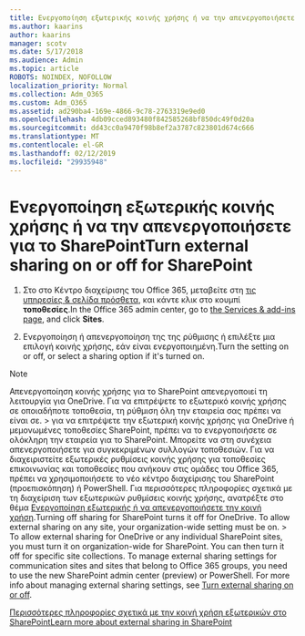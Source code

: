 ```yaml
---
title: Ενεργοποίηση εξωτερικής κοινής χρήσης ή να την απενεργοποιήσετε για το SharePoint
ms.author: kaarins
author: kaarins
manager: scotv
ms.date: 5/17/2018
ms.audience: Admin
ms.topic: article
ROBOTS: NOINDEX, NOFOLLOW
localization_priority: Normal
ms.collection: Adm_O365
ms.custom: Adm_O365
ms.assetid: ad290ba4-169e-4866-9c78-2763319e9ed0
ms.openlocfilehash: 4db09cced893480f842585268bf850dc49f0d20a
ms.sourcegitcommit: dd43cc0a9470f98b8ef2a3787c823801d674c666
ms.translationtype: MT
ms.contentlocale: el-GR
ms.lasthandoff: 02/12/2019
ms.locfileid: "29935948"
---
```

# <a name="turn-external-sharing-on-or-off-for-sharepoint"></a><span data-ttu-id="c2f10-102">Ενεργοποίηση εξωτερικής κοινής χρήσης ή να την απενεργοποιήσετε για το SharePoint</span><span class="sxs-lookup"><span data-stu-id="c2f10-102">Turn external sharing on or off for SharePoint</span></span>

1. <span data-ttu-id="c2f10-103">Στο στο Κέντρο διαχείρισης του Office 365, μεταβείτε στη [τις υπηρεσίες &amp; σελίδα πρόσθετα](https://portal.office.com/adminportal/home#/Settings/ServicesAndAddIns), και κάντε κλικ στο κουμπί **τοποθεσίες**.</span><span class="sxs-lookup"><span data-stu-id="c2f10-103">In the Office 365 admin center, go to [the Services &amp; add-ins page](https://portal.office.com/adminportal/home#/Settings/ServicesAndAddIns), and click **Sites**.</span></span>
    
2. <span data-ttu-id="c2f10-104">Ενεργοποίηση ή απενεργοποίηση της της ρύθμισης ή επιλέξτε μια επιλογή κοινής χρήσης, εάν είναι ενεργοποιημένη.</span><span class="sxs-lookup"><span data-stu-id="c2f10-104">Turn the setting on or off, or select a sharing option if it's turned on.</span></span>
    
> [!NOTE]
> <span data-ttu-id="c2f10-p101">Απενεργοποίηση κοινής χρήσης για το SharePoint απενεργοποιεί τη λειτουργία για OneDrive. Για να επιτρέψετε το εξωτερικό κοινής χρήσης σε οποιαδήποτε τοποθεσία, τη ρύθμιση όλη την εταιρεία σας πρέπει να είναι σε. > για να επιτρέψετε την εξωτερική κοινής χρήσης για OneDrive ή μεμονωμένες τοποθεσίες SharePoint, πρέπει να το ενεργοποιήσετε σε ολόκληρη την εταιρεία για το SharePoint. Μπορείτε να στη συνέχεια απενεργοποιήσετε για συγκεκριμένων συλλογών τοποθεσιών. Για να διαχειριστείτε εξωτερικές ρυθμίσεις κοινής χρήσης για τοποθεσίες επικοινωνίας και τοποθεσίες που ανήκουν στις ομάδες του Office 365, πρέπει να χρησιμοποιήσετε το νέο κέντρο διαχείρισης του SharePoint (προεπισκόπηση) ή PowerShell. Για περισσότερες πληροφορίες σχετικά με τη διαχείριση των εξωτερικών ρυθμίσεις κοινής χρήσης, ανατρέξτε στο θέμα [Ενεργοποίηση εξωτερικής ή να απενεργοποιήσετε την κοινή χρήση](https://go.microsoft.com/fwlink/?linkid=866426).</span><span class="sxs-lookup"><span data-stu-id="c2f10-p101">Turning off sharing for SharePoint turns it off for OneDrive. To allow external sharing on any site, your organization-wide setting must be on. > To allow external sharing for OneDrive or any individual SharePoint sites, you must turn it on organization-wide for SharePoint. You can then turn it off for specific site collections. To manage external sharing settings for communication sites and sites that belong to Office 365 groups, you need to use the new SharePoint admin center (preview) or PowerShell. For more info about managing external sharing settings, see [Turn external sharing on or off](https://go.microsoft.com/fwlink/?linkid=866426).</span></span> 
  
[<span data-ttu-id="c2f10-111">Περισσότερες πληροφορίες σχετικά με την κοινή χρήση εξωτερικών στο SharePoint</span><span class="sxs-lookup"><span data-stu-id="c2f10-111">Learn more about external sharing in SharePoint</span></span>](https://go.microsoft.com/fwlink/?linkid=734908)
  

